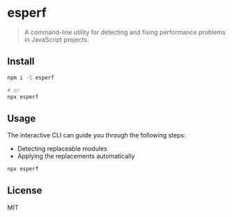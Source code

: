 # esperf

> A command-line utility for detecting and fixing performance problems in
> JavaScript projects.

## Install

```sh
npm i -S esperf

# or
npx esperf
```

## Usage

The interactive CLI can guide you through the following steps:

- Detecting replaceable modules
- Applying the replacements automatically

```sh
npx esperf
```

## License

MIT

